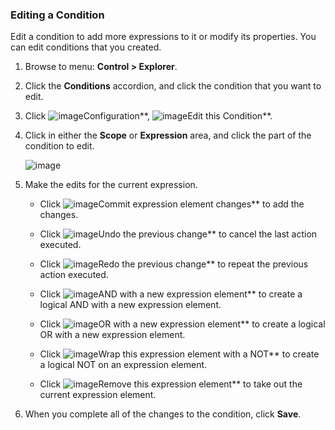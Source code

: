 ### Editing a Condition

Edit a condition to add more expressions to it or modify its properties. You can edit conditions that you created.

1. Browse to menu: **Control > Explorer**.

2. Click the **Conditions** accordion, and click the condition that you want to edit.

3. Click ![image](../images/1847.png**)Configuration**, ![image](../images/1851.png**)Edit this Condition**.

4. Click in either the **Scope** or **Expression** area, and click the part of the condition to edit.

   ![image](../images/1898.png)

5. Make the edits for the current expression.

      - Click ![image](../images/1863.png**)Commit expression element changes** to add the changes.

      - Click ![image](../images/1899.png**)Undo the previous change** to cancel the last action executed.

      - Click ![image](../images/1900.png**)Redo the previous change** to repeat the previous action executed.

      - Click ![image](../images/1901.png**)AND with a new expression element** to create a logical AND with a new expression element.

      - Click ![image](../images/1902.png**)OR with a new expression element** to create a logical OR with a new expression element.

      - Click ![image](../images/1903.png**)Wrap this expression element with a NOT** to create a logical NOT on an expression element.

      - Click ![image](../images/1904.png**)Remove this expression element** to take out the current expression element.

6. When you complete all of the changes to the condition, click **Save**.
